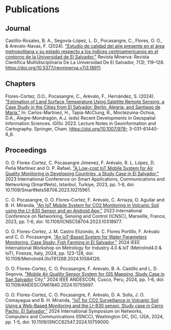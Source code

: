 # Publications

## Journal

Castillo-Rosales, B. A., Segovia-López, L. D., Pocasangre, C., Flores, O. O., &
Arevalo-Navas, F. (2024). ["Estudio de calidad del aire presente en el área metropolitana
y su estado respecto a los índices centroamericanos en el contorno de la Universidad de El Salvador."](https://www.researchgate.net/publication/384775832_Estudio_de_calidad_del_aire_presente_en_el_area_metropolitana_y_su_estado_respecto_a_los_indices_centroamericanos_en_el_contorno_de_la_Universidad_de_El_SalvadorStudy_of_air_quality_in_the_metropolita)
Revista Minerva: Revista Científica Multidisciplinaria De La Universidad
De El Salvador, 7(3), 119–128. https://doi.org/10.5377/revminerva.v7i3.18911.


## Chapters

Flores-Cortez, O.O., Pocasangre, C., Arévalo, F., Hernández, S. (2024). ["Estimation
of Land Surface Temperature Using Satellite Remote Sensing, a Case Study in the
Cities from El Salvador: Berlin, Alegría, and Santiago de María."](https://www.researchgate.net/publication/385633564_Estimation_of_Land_Surface_Temperature_Using_Satellite_Remote_Sensing_a_Case_Study_in_the_Cities_from_El_Salvador_Berlin_Alegria_and_Santiago_de_Maria) In: Carlos-Martinez,
H., Tapia-McClung, R., Moctezuma-Ochoa, D.A., Alegre-Mondragón, A.J. (eds)
Recent Developments in Geospatial Information Sciences. iGISc 2023. Lecture Notes
in Geoinformation and Cartography. Springer, Cham. https://doi.org/10.1007/978-
3-031-61440-8_6.


## Proceedings

O. O. Flores-Cortez, C. Pocasangre Jimenez, F. Arévalo, R. L. López, D. Peña
Martínez and O. P. Rafael, ["A Low-cost IoT Mobile System for Air Quality Monitoring
in Developing Countries, a Study Case in El Salvador,"](https://www.researchgate.net/publication/373316436_A_Low-cost_IoT_Mobile_System_for_Air_Quality_Monitoring_in_Developing_Countries_a_Study_Case_in_El_Salvador) 2023 International
Conference on Smart Applications, Communications and Networking (SmartNets),
Istanbul, Turkiye, 2023, pp. 1-8, doi: 10.1109/SmartNets58706.2023.10215961.

C. O. Pocasangre, O. O. Flores-Cortez, F. Arévalo, C. Arriaza, O. Aguilar and B.
H. Miranda, ["An IoT Mobile System for CO2 Monitoring in Volcanic Soil using the
LI-830 Sensor and an Android App,"](https://www.researchgate.net/publication/375787786_An_IoT_Mobile_System_for_CO_2_Monitoring_in_Volcanic_Soil_using_the_LI-830_Sensor_and_an_Android_App) 2023 International Conference on Networking,
Sensing and Control (ICNSC), Marseille, France, 2023, pp. 1-6, doi: 10.1109/ICNSC58704.2023.10318977.

O. O. Flores-Cortez, J. M. Castro Elizondo, A. C. Flores Portillo, F. Arévalo
and C. O. Pocasangre, ["An IoT-Based System for Water Parameters Monitoring.
Case Study: Fish Farming in El Salvador,"](https://www.researchgate.net/publication/382128143_An_IoT-Based_System_for_Water_Parameters_Monitoring_Case_Study_Fish_Farming_in_El_Salvador) 2024 IEEE International Workshop on
Metrology for Industry 4.0 & IoT (MetroInd4.0 & IoT), Firenze, Italy, 2024, pp.
123-128, doi: 10.1109/MetroInd4.0IoT61288.2024.10584126.

O. O. Flores-Cortez, C. O. Pocasangre, F. Arevalo, B. A. Castillo and L. D. Segovia,
["Mobile Air Quality Sensor System for GIS Mapping, Study Case in San Salvador](https://www.researchgate.net/publication/386120594_Mobile_Air_Quality_Sensor_System_for_GIS_Mapping_Study_Case_in_San_Salvador_City)
City," 2024 IEEE ANDESCON, Cusco, Peru, 2024, pp. 1-6, doi: 10.1109/ANDESCON61840.2024.10755697.

O. O. Flores-Cortez, C. O. Pocasangre, F. Arévalo, D. A. Solis, J. O. Comayagua
and B. H. Miranda, ["IoT for CO2 Surveillance in Volcanic Soil Using a Web-Based
Monitoring and the LI-830 sensor. Study case in Cerro Pacho, El Salvador,"](https://www.researchgate.net/publication/386168467_IoT_for_CO_2_Surveillance_in_Volcanic_Soil_Using_a_Web-Based_Monitoring_and_the_LI-830_sensor_Study_case_in_Cerro_Pacho_El_Salvador) 2024
International Symposium on Networks, Computers and Communications (ISNCC),
Washington DC, DC, USA, 2024, pp. 1-5, doi: 10.1109/ISNCC62547.2024.10759000.

